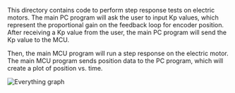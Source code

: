 This directory contains code to perform step response tests on electric motors. 
The main PC program will ask the user to input Kp values, which represent the proportional gain 
on the feedback loop for encoder position. After receiving a Kp value from the user, the main PC 
program will send the Kp value to the MCU. 

Then, the main MCU program will run a step response on the electric motor. 
The main MCU program sends position data to the PC program, which will create a
plot of position vs. time.

![Everything graph](https://user-images.githubusercontent.com/122561488/216850585-818e5f8e-ea35-4ff9-aa0a-b4d629850ad4.png)
